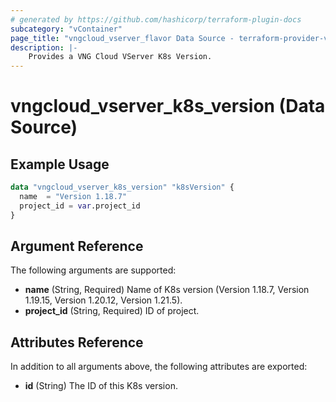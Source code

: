 ```yaml
---
# generated by https://github.com/hashicorp/terraform-plugin-docs
subcategory: "vContainer"
page_title: "vngcloud_vserver_flavor Data Source - terraform-provider-vngcloud"
description: |-
    Provides a VNG Cloud VServer K8s Version.
---
```


# vngcloud_vserver_k8s_version (Data Source)



## Example Usage

```terraform
data "vngcloud_vserver_k8s_version" "k8sVersion" {
  name  = "Version 1.18.7"
  project_id = var.project_id
}
```

## Argument Reference

The following arguments are supported:

- **name** (String, Required) Name of K8s version (Version 1.18.7, Version 1.19.15, Version 1.20.12, Version 1.21.5).
- **project_id** (String, Required) ID of project.

## Attributes Reference

In addition to all arguments above, the following attributes are exported:

- **id** (String) The ID of this K8s version.


